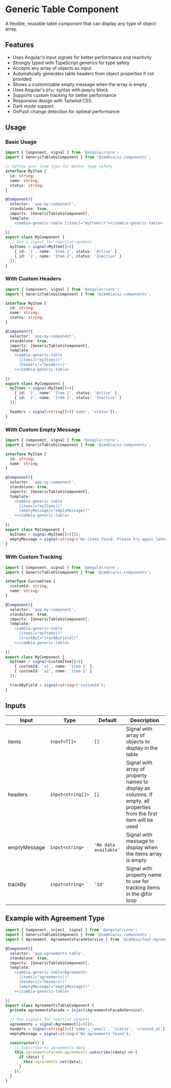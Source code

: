 # Generic Table Component

A flexible, reusable table component that can display any type of object array.

## Features

- Uses Angular's input signals for better performance and reactivity
- Strongly typed with TypeScript generics for type safety
- Accepts any array of objects as input
- Automatically generates table headers from object properties if not provided
- Shows a customizable empty message when the array is empty
- Uses Angular's `@for` syntax with `@empty` block
- Supports custom tracking for better performance
- Responsive design with Tailwind CSS
- Dark mode support
- OnPush change detection for optimal performance

## Usage

### Basic Usage

```typescript
import { Component, signal } from '@angular/core';
import { GenericTableUiComponent } from '@zambia/ui-components';

// Define your item type for better type safety
interface MyItem {
  id: string;
  name: string;
  status: string;
}

@Component({
  selector: 'app-my-component',
  standalone: true,
  imports: [GenericTableUiComponent],
  template: `
    <zambia-generic-table [items]="myItems()"></zambia-generic-table>
  `
})
export class MyComponent {
  // Use a signal for reactive updates
  myItems = signal<MyItem[]>([
    { id: '1', name: 'Item 1', status: 'Active' },
    { id: '2', name: 'Item 2', status: 'Inactive' }
  ]);
}
```

### With Custom Headers

```typescript
import { Component, signal } from '@angular/core';
import { GenericTableUiComponent } from '@zambia/ui-components';

interface MyItem {
  id: string;
  name: string;
  status: string;
}

@Component({
  selector: 'app-my-component',
  standalone: true,
  imports: [GenericTableUiComponent],
  template: `
    <zambia-generic-table 
      [items]="myItems()"
      [headers]="headers()"
    ></zambia-generic-table>
  `
})
export class MyComponent {
  myItems = signal<MyItem[]>([
    { id: '1', name: 'Item 1', status: 'Active' },
    { id: '2', name: 'Item 2', status: 'Inactive' }
  ]);

  headers = signal<string[]>(['name', 'status']);
}
```

### With Custom Empty Message

```typescript
import { Component, signal } from '@angular/core';
import { GenericTableUiComponent } from '@zambia/ui-components';

interface MyItem {
  id: string;
  name: string;
}

@Component({
  selector: 'app-my-component',
  standalone: true,
  imports: [GenericTableUiComponent],
  template: `
    <zambia-generic-table 
      [items]="myItems()"
      [emptyMessage]="emptyMessage()"
    ></zambia-generic-table>
  `
})
export class MyComponent {
  myItems = signal<MyItem[]>([]);
  emptyMessage = signal<string>('No items found. Please try again later.');
}
```

### With Custom Tracking

```typescript
import { Component, signal } from '@angular/core';
import { GenericTableUiComponent } from '@zambia/ui-components';

interface CustomItem {
  customId: string;
  name: string;
}

@Component({
  selector: 'app-my-component',
  standalone: true,
  imports: [GenericTableUiComponent],
  template: `
    <zambia-generic-table 
      [items]="myItems()"
      [trackBy]="trackByField()"
    ></zambia-generic-table>
  `
})
export class MyComponent {
  myItems = signal<CustomItem[]>([
    { customId: 'a1', name: 'Item 1' },
    { customId: 'a2', name: 'Item 2' }
  ]);

  trackByField = signal<string>('customId');
}
```

## Inputs

| Input | Type | Default | Description |
|-------|------|---------|-------------|
| items | `input<T[]>` | `[]` | Signal with array of objects to display in the table |
| headers | `input<string[]>` | `[]` | Signal with array of property names to display as columns. If empty, all properties from the first item will be used |
| emptyMessage | `input<string>` | `'No data available'` | Signal with message to display when the items array is empty |
| trackBy | `input<string>` | `'id'` | Signal with property name to use for tracking items in the @for loop |

## Example with Agreement Type

```typescript
import { Component, inject, signal } from '@angular/core';
import { GenericTableUiComponent } from '@zambia/ui-components';
import { Agreement, AgreementsFacadeService } from '@zambia/feat-agreements';

@Component({
  selector: 'app-agreements-table',
  standalone: true,
  imports: [GenericTableUiComponent],
  template: `
    <zambia-generic-table<Agreement> 
      [items]="agreements()"
      [headers]="headers()"
      [emptyMessage]="emptyMessage()"
    ></zambia-generic-table>
  `
})
export class AgreementsTableComponent {
  private agreementsFacade = inject(AgreementsFacadeService);

  // Use signals for reactive updates
  agreements = signal<Agreement[]>([]);
  headers = signal<string[]>(['name', 'email', 'status', 'created_at']);
  emptyMessage = signal<string>('No agreements found');

  constructor() {
    // Subscribe to agreements data
    this.agreementsFacade.agreements.subscribe((data) => {
      if (data) {
        this.agreements.set(data);
      }
    });
  }
}
```

